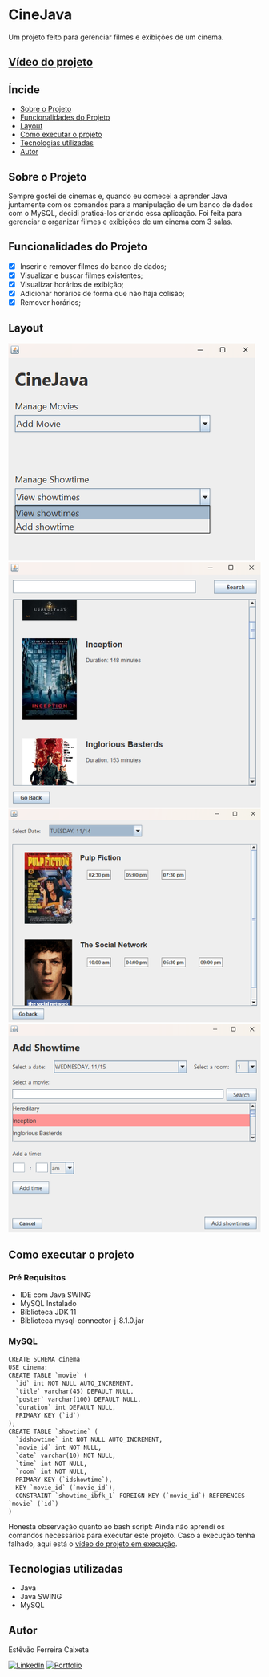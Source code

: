 # CineJava

Um projeto feito para gerenciar filmes e exibições de um cinema.

## [Vídeo do projeto](https://youtu.be/DiwVSQ6t_Ps)

## Íncide
- <a href="#sobre-o-projeto">Sobre o Projeto</a>
- <a href="#funcionalidades-do-projeto">Funcionalidades do Projeto</a>
- <a href="#layout">Layout</a>
- <a href="#como-executar-o-projeto">Como executar o projeto</a>
- <a href="#tecnologias-utilizadas">Tecnologias utilizadas</a>
- <a href="#autor">Autor</a>

## Sobre o Projeto
Sempre gostei de cinemas e, quando eu comecei a aprender Java juntamente com os comandos para a manipulação de um banco de dados com o MySQL, decidi praticá-los criando essa aplicação. Foi feita para gerenciar e organizar filmes e exibições de um cinema com 3 salas.

## Funcionalidades do Projeto
- [x] Inserir e remover filmes do banco de dados;
- [x] Visualizar e buscar filmes existentes;
- [x] Visualizar horários de exibição;
- [x] Adicionar horários de forma que não haja colisão;
- [x] Remover horários;

## Layout
![Tela inicial](/src/assets/Main%20Screen.png)
![Tela inicial](/src/assets/Movies.png)
![Tela inicial](/src/assets/Showtime.png)
![Tela inicial](/src/assets/Add%20Showtime.png)

## Como executar o projeto
### Pré Requisitos
- IDE com Java SWING
- MySQL Instalado
- Biblioteca JDK 11
- Biblioteca mysql-connector-j-8.1.0.jar 
   
### MySQL
```MySQL
CREATE SCHEMA cinema
USE cinema;
CREATE TABLE `movie` (
  `id` int NOT NULL AUTO_INCREMENT,
  `title` varchar(45) DEFAULT NULL,
  `poster` varchar(100) DEFAULT NULL,
  `duration` int DEFAULT NULL,
  PRIMARY KEY (`id`)
);
CREATE TABLE `showtime` (
  `idshowtime` int NOT NULL AUTO_INCREMENT,
  `movie_id` int NOT NULL,
  `date` varchar(10) NOT NULL,
  `time` int NOT NULL,
  `room` int NOT NULL,
  PRIMARY KEY (`idshowtime`),
  KEY `movie_id` (`movie_id`),
  CONSTRAINT `showtime_ibfk_1` FOREIGN KEY (`movie_id`) REFERENCES `movie` (`id`)
)
```
Honesta observação quanto ao bash script: Ainda não aprendi os comandos necessários para executar este projeto. Caso a execução tenha falhado, aqui está o [vídeo do projeto em execução](https://youtu.be/DiwVSQ6t_Ps).

## Tecnologias utilizadas
- Java
- Java SWING
- MySQL

## Autor
Estêvão Ferreira Caixeta

[![LinkedIn](https://img.shields.io/badge/LinkedIn-0077B5?style=for-the-badge&logo=linkedin&logoColor=white)](https://www.linkedin.com/in/estevaof7/)
[![Portfolio](https://img.shields.io/badge/Portfolio-FF5722?style=for-the-badge&logo=todoist&logoColor=white)](https://eng-portfolio-xi.vercel.app/) 

